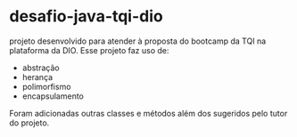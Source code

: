 # desafio-java-tqi-dio
projeto desenvolvido para atender à proposta do bootcamp da TQI na plataforma da DIO.
Esse projeto faz uso de:
 - abstração
 - herança
 - polimorfismo
 - encapsulamento
 
 Foram adicionadas outras classes e métodos além dos sugeridos pelo tutor do projeto.
